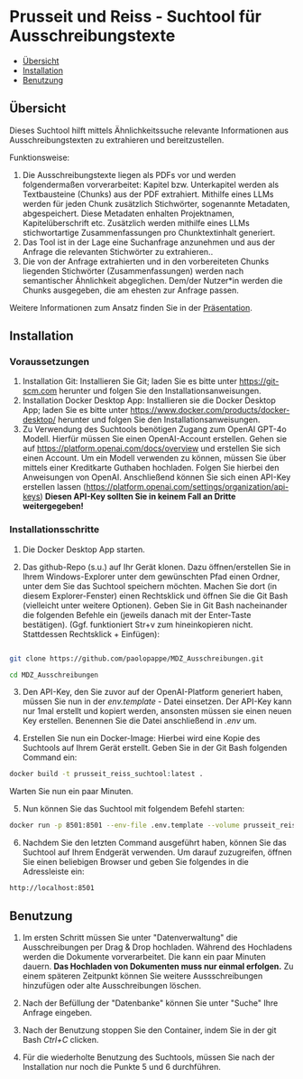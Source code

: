 # Prusseit und Reiss - Suchtool für Ausschreibungstexte

* [Übersicht](#übersicht)
* [Installation](#installation)
* [Benutzung](#benutzung)


## Übersicht

Dieses Suchtool hilft mittels Ähnlichkeitssuche relevante Informationen aus Ausschreibungstexten zu extrahieren und bereitzustellen.

Funktionsweise:

1. Die Ausschreibungstexte liegen als PDFs vor und werden folgendermaßen vorverarbeitet: 
Kapitel bzw. Unterkapitel werden als Textbausteine (Chunks) aus der PDF extrahiert. Mithilfe eines LLMs werden für jeden Chunk zusätzlich Stichwörter, sogenannte Metadaten, abgespeichert. Diese Metadaten enhalten Projektnamen, Kapitelüberschrift etc.
Zusätzlich werden mithilfe eines LLMs stichwortartige Zusammenfassungen pro Chunktextinhalt generiert.
2. Das Tool ist in der Lage eine Suchanfrage anzunehmen und aus der Anfrage die relevanten Stichwörter zu extrahieren..
3. Die von der Anfrage extrahierten und in den vorbereiteten Chunks liegenden Stichwörter (Zusammenfassungen) werden nach semantischer Ähnlichkeit abgeglichen. Dem/der Nutzer*in werden die Chunks ausgegeben, die am ehesten zur Anfrage passen.

Weitere Informationen zum Ansatz finden Sie in der [Präsentation](./Prusseit_u_Reiss_aktueller_Stand.pptx).


## Installation

### Voraussetzungen

1. Installation Git: Installieren Sie Git; laden Sie es bitte unter https://git-scm.com herunter und folgen Sie den Installationsanweisungen.
2. Installation Docker Desktop App: Installieren sie die Docker Desktop App; laden Sie es bitte unter https://www.docker.com/products/docker-desktop/ herunter und folgen Sie den Installationsanweisungen.
3. Zu Verwendung des Suchtools benötigen Zugang zum OpenAI GPT-4o Modell. Hierfür müssen Sie einen OpenAI-Account erstellen.  Gehen sie auf https://platform.openai.com/docs/overview und erstellen Sie sich einen Account.
Um ein Modell verwenden zu können, müssen Sie über mittels einer Kreditkarte Guthaben hochladen. Folgen Sie hierbei den Anweisungen von OpenAI. Anschließend können Sie sich einen API-Key erstellen lassen (https://platform.openai.com/settings/organization/api-keys) **Diesen API-Key sollten Sie in keinem Fall an Dritte weitergegeben!**


### Installationsschritte

1. Die Docker Desktop App starten.

2. Das github-Repo (s.u.) auf Ihr Gerät klonen. 
Dazu öffnen/erstellen Sie in Ihrem Windows-Explorer unter dem gewünschten Pfad einen Ordner, unter dem Sie das Suchtool speichern möchten.
Machen Sie dort (in diesem Explorer-Fenster) einen Rechtsklick und öffnen Sie die Git Bash (vielleicht unter weitere Optionen). 
Geben Sie in Git Bash nacheinander die folgenden Befehle ein (jeweils danach mit der Enter-Taste bestätigen).
(Ggf. funktioniert Str+v zum hineinkopieren nicht. Stattdessen Rechtsklick + Einfügen):

```bash

git clone https://github.com/paolopappe/MDZ_Ausschreibungen.git

cd MDZ_Ausschreibungen
```

3. Den API-Key, den Sie zuvor auf der OpenAI-Platform generiert haben, müssen Sie nun in der _env.template_ - Datei einsetzen. Der API-Key kann nur 1mal erstellt und kopiert werden, ansonsten müssen sie einen neuen Key erstellen.
Benennen Sie die Datei anschließend in _.env_ um.

4. Erstellen Sie nun ein Docker-Image: Hierbei wird eine Kopie des Suchtools auf Ihrem Gerät erstellt. Geben Sie in der Git Bash folgenden Command ein:

```bash
docker build -t prusseit_reiss_suchtool:latest . 
```

Warten Sie nun ein paar Minuten.

5. Nun können Sie das Suchtool mit folgendem Befehl starten:

```bash
docker run -p 8501:8501 --env-file .env.template --volume prusseit_reiss:/ausschreibungen_storage prusseit_reiss_suchtool:latest
```

6. Nachdem Sie den letzten Command ausgeführt haben, können Sie das Suchtool auf Ihrem Endgerät verwenden. Um darauf zuzugreifen, öffnen Sie einen beliebigen Browser und geben Sie folgendes in die Adressleiste ein:

```text
http://localhost:8501
```


## Benutzung

1. Im ersten Schritt müssen Sie unter "Datenverwaltung" die Ausschreibungen per Drag & Drop hochladen. Während des Hochladens werden die Dokumente vorverarbeitet. Die kann ein paar Minuten dauern. **Das Hochladen von Dokumenten muss nur einmal erfolgen.** Zu einem späteren Zeitpunkt können Sie weitere Aussschreibungen hinzufügen oder alte Ausschreibungen löschen. 

2. Nach der Befüllung der "Datenbanke" können Sie unter "Suche" Ihre Anfrage eingeben.

3. Nach der Benutzung stoppen Sie den Container, indem Sie in der git Bash _Ctrl+C_ clicken.

4. Für die wiederholte Benutzung des Suchtools, müssen Sie nach der Installation nur noch die Punkte 5 und 6 durchführen.
